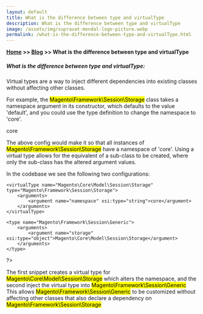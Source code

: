 ```yaml
---
layout: default
title: What is the difference between type and virtualType
description: What is the difference between type and virtualType
image: /assets/img/supravat-mondal-logo-picture.webp
permalink: /what-is-the-difference-between-type-and-virtualType.html
---
```

**[Home](https://supravatm.github.io/) >> [Blog](https://supravatm.github.io/blogs.html) >> What is the difference between type and virtualType**

##### What is the difference between type and virtualType:

<p class='blog-text-font-property'>Virtual types are a way to inject different dependencies into existing classes without affecting other classes.
</p>
<p class='blog-text-font-property'>
For example, the <mark>Magento\Framework\Session\Storage</mark> class takes a namespace argument in its constructor, which defaults to the value 'default', and you could use the type definition to change the namespace to 'core'.
</p>

<type name="Magento\Framework\Session\Storage">
    <arguments>
        <argument name="namespace" xsi:type="string">core</argument>
    </arguments>
</type>

<p class='blog-text-font-property'>
The above config would make it so that all instances of <mark>Magento\Framework\Session\Storage</mark> have a namespace of 'core'.  Using a virtual type allows for the equivalent of a sub-class to be created, where only the sub-class has the altered argument values.
</p>


<p class='blog-text-font-property'>
In the codebase we see the following two configurations:
</p>
<?php

    <virtualType name="Magento\Core\Model\Session\Storage" type="Magento\Framework\Session\Storage">
        <arguments>
            <argument name="namespace" xsi:type="string">core</argument>
        </arguments>
    </virtualType>

    <type name="Magento\Framework\Session\Generic">
        <arguments>
            <argument name="storage" xsi:type="object">Magento\Core\Model\Session\Storage</argument>
        </arguments>
    </type>

?>
<p class='blog-text-font-property'>
The first snippet creates a virtual type for <mark>Magento\Core\Model\Session\Storage</mark> which alters the namespace, and the second inject the virtual type into <mark>Magento\Framework\Session\Generic</mark>  This allows <mark>Magento\Framework\Session\Generic</mark> to be customized without affecting other classes that also declare a dependency on <mark>Magento\Framework\Session\Storage</mark>
</p>
